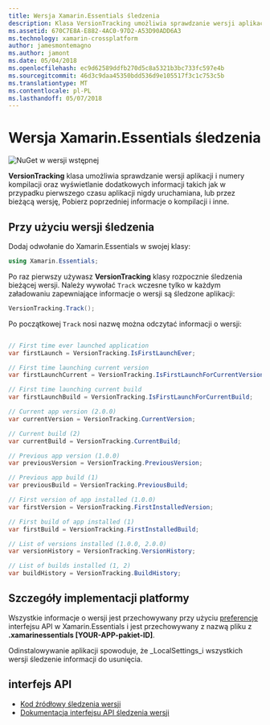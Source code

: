 ```yaml
---
title: Wersja Xamarin.Essentials śledzenia
description: Klasa VersionTracking umożliwia sprawdzanie wersji aplikacji i numery kompilacji oraz wyświetlanie dodatkowych informacji takich jak w przypadku pierwszego czasu aplikacji nigdy uruchamiana lub przez bieżącą wersję, Pobierz poprzedniej informacji o kompilacji i inne.
ms.assetid: 670C7E8A-E882-4AC0-97D2-A53D90ADD6A3
ms.technology: xamarin-crossplatform
author: jamesmontemagno
ms.author: jamont
ms.date: 05/04/2018
ms.openlocfilehash: ec9d62589ddfb270d5c8a5321b3bc733fc597e4b
ms.sourcegitcommit: 46d3c9daa45350bdd536d9e105517f3c1c753c5b
ms.translationtype: MT
ms.contentlocale: pl-PL
ms.lasthandoff: 05/07/2018
---
```

# <a name="xamarinessentials-version-tracking"></a>Wersja Xamarin.Essentials śledzenia

![NuGet w wersji wstępnej](~/media/shared/pre-release.png)

**VersionTracking** klasa umożliwia sprawdzanie wersji aplikacji i numery kompilacji oraz wyświetlanie dodatkowych informacji takich jak w przypadku pierwszego czasu aplikacji nigdy uruchamiana, lub przez bieżącą wersję, Pobierz poprzedniej informacje o kompilacji i inne.

## <a name="using-version-tracking"></a>Przy użyciu wersji śledzenia

Dodaj odwołanie do Xamarin.Essentials w swojej klasy:

```csharp
using Xamarin.Essentials;
```

Po raz pierwszy używasz **VersionTracking** klasy rozpocznie śledzenia bieżącej wersji. Należy wywołać `Track` wczesne tylko w każdym załadowaniu zapewniające informacje o wersji są śledzone aplikacji:

```csharp
VersionTracking.Track();
```

Po początkowej `Track` nosi nazwę można odczytać informacji o wersji:

```csharp

// First time ever launched application
var firstLaunch = VersionTracking.IsFirstLaunchEver;

// First time launching current version
var firstLaunchCurrent = VersionTracking.IsFirstLaunchForCurrentVersion;

// First time launching current build
var firstLaunchBuild = VersionTracking.IsFirstLaunchForCurrentBuild;

// Current app version (2.0.0)
var currentVersion = VersionTracking.CurrentVersion;

// Current build (2)
var currentBuild = VersionTracking.CurrentBuild;

// Previous app version (1.0.0)
var previousVersion = VersionTracking.PreviousVersion;

// Previous app build (1)
var previousBuild = VersionTracking.PreviousBuild;

// First version of app installed (1.0.0)
var firstVersion = VersionTracking.FirstInstalledVersion;

// First build of app installed (1)
var firstBuild = VersionTracking.FirstInstalledBuild;

// List of versions installed (1.0.0, 2.0.0)
var versionHistory = VersionTracking.VersionHistory;

// List of builds installed (1, 2)
var buildHistory = VersionTracking.BuildHistory;
```

## <a name="platform-implementation-specifics"></a>Szczegóły implementacji platformy

Wszystkie informacje o wersji jest przechowywany przy użyciu [preferencje](preferences.md) interfejsu API w Xamarin.Essentials i jest przechowywany z nazwą pliku z **.xamarinessentials [YOUR-APP-pakiet-ID]**.

Odinstalowywanie aplikacji spowoduje, że _LocalSettings_i wszystkich wersji śledzenie informacji do usunięcia.

## <a name="api"></a>interfejs API

- [Kod źródłowy śledzenia wersji](https://github.com/xamarin/Essentials/tree/master/Essentials/VersionTracking)
- [Dokumentacja interfejsu API śledzenia wersji](xref:Xamarin.Essentials.VersionTracking)
